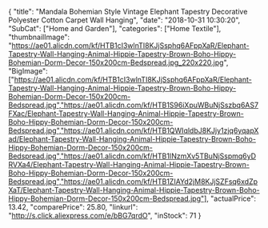 {
	"title": "Mandala Bohemian Style Vintage Elephant Tapestry Decorative Polyester Cotton Carpet Wall Hanging",
	"date": "2018-10-31 10:30:20",
	"SubCat": ["Home and Garden"],
	"categories": ["Home Textile"],
	"thumbnailImage": "https://ae01.alicdn.com/kf/HTB1cI3wlnTI8KJjSsphq6AFppXaR/Elephant-Tapestry-Wall-Hanging-Animal-Hippie-Tapestry-Brown-Boho-Hippy-Bohemian-Dorm-Decor-150x200cm-Bedspread.jpg_220x220.jpg",
	"BigImage": ["https://ae01.alicdn.com/kf/HTB1cI3wlnTI8KJjSsphq6AFppXaR/Elephant-Tapestry-Wall-Hanging-Animal-Hippie-Tapestry-Brown-Boho-Hippy-Bohemian-Dorm-Decor-150x200cm-Bedspread.jpg","https://ae01.alicdn.com/kf/HTB1S96iXpuWBuNjSszbq6AS7FXac/Elephant-Tapestry-Wall-Hanging-Animal-Hippie-Tapestry-Brown-Boho-Hippy-Bohemian-Dorm-Decor-150x200cm-Bedspread.jpg","https://ae01.alicdn.com/kf/HTB1QWIqldbJ8KJjy1zjq6yqapXad/Elephant-Tapestry-Wall-Hanging-Animal-Hippie-Tapestry-Brown-Boho-Hippy-Bohemian-Dorm-Decor-150x200cm-Bedspread.jpg","https://ae01.alicdn.com/kf/HTB1INzmXv5TBuNjSspmq6yDRVXa4/Elephant-Tapestry-Wall-Hanging-Animal-Hippie-Tapestry-Brown-Boho-Hippy-Bohemian-Dorm-Decor-150x200cm-Bedspread.jpg","https://ae01.alicdn.com/kf/HTB1ZIAYd2jM8KJjSZFsq6xdZpXaT/Elephant-Tapestry-Wall-Hanging-Animal-Hippie-Tapestry-Brown-Boho-Hippy-Bohemian-Dorm-Decor-150x200cm-Bedspread.jpg"],
	"actualPrice": 13.42,
	"comparePrice": 25.80,
	"linkurl": "http://s.click.aliexpress.com/e/bBG7qrdO",
	"inStock": 71
}
